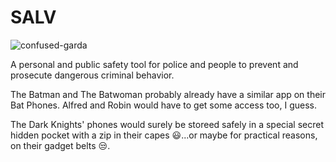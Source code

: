 # SALV

![confused-garda](../SALV/my-app/assets/images/README.md%20images/one-officer.jpg)

A personal and public safety tool for police and people to prevent and prosecute dangerous criminal behavior.

The Batman and The Batwoman probably already have a similar app on their Bat Phones. Alfred and Robin would have to get some access too, I guess. 




The Dark Knights' phones would surely be storeed safely in a special secret hidden pocket with a zip in their capes 😃...or maybe for practical reasons, on their gadget belts 😒.  
